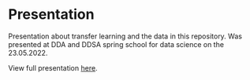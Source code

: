 # Presentation
Presentation about transfer learning and the data in this repository. Was presented at DDA and DDSA spring school for data science on the 23.05.2022.
 
View full presentation [here](https://ddecg.github.io/presentation/).
